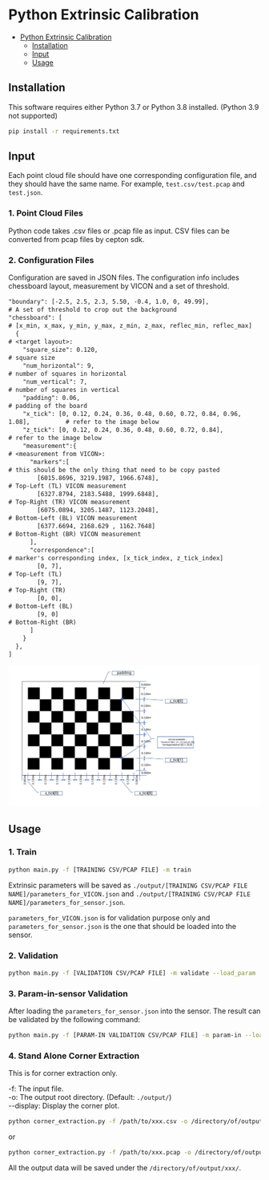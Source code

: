 # Python Extrinsic Calibration
- [Python Extrinsic Calibration](#python-extrinsic-calibration)
  * [Installation](#installation)
  * [Input](#input)
  * [Usage](#usage)

## Installation

This software requires either Python 3.7 or Python 3.8 installed. (Python 3.9 not supported)
```bash
pip install -r requirements.txt
```

## Input
Each point cloud file should have one corresponding configuration file, and they should have the same name. For example, ```test.csv/test.pcap``` and ```test.json```. 
### 1. Point Cloud Files
Python code takes .csv files or .pcap file as input. CSV files can be converted from pcap files by cepton sdk.

### 2. Configuration Files
Configuration are saved in JSON files. The configuration info includes chessboard layout, measurement by VICON and a set of threshold. 

```
"boundary": [-2.5, 2.5, 2.3, 5.50, -0.4, 1.0, 0, 49.99],                          # A set of threshold to crop out the background
"chessboard": [                                                                   # [x_min, x_max, y_min, y_max, z_min, z_max, reflec_min, reflec_max]
  {                                                                               # <target layout>:
    "square_size": 0.120,                                                         # square size 
    "num_horizontal": 9,                                                          # number of squares in horizontal 
    "num_vertical": 7,                                                            # number of squares in vertical
    "padding": 0.06,                                                              # padding of the board
    "x_tick": [0, 0.12, 0.24, 0.36, 0.48, 0.60, 0.72, 0.84, 0.96, 1.08],          # refer to the image below
    "z_tick": [0, 0.12, 0.24, 0.36, 0.48, 0.60, 0.72, 0.84],                      # refer to the image below
    "measurement":{                                                               # <measurement from VICON>:
      "markers":[                                                                 # this should be the only thing that need to be copy pasted
        [6015.8696, 3219.1987, 1966.6748],                                        # Top-Left (TL) VICON measurement
        [6327.8794, 2183.5488, 1999.6848],                                        # Top-Right (TR) VICON measurement
        [6075.0894, 3205.1487, 1123.2048],                                        # Bottom-Left (BL) VICON measurement
        [6377.6694, 2168.629 , 1162.7648]                                         # Bottom-Right (BR) VICON measurement
      ],
      "correspondence":[                                                          # marker's corresponding index, [x_tick_index, z_tick_index]
        [0, 7],                                                                   # Top-Left (TL)
        [9, 7],                                                                   # Top-Right (TR)  
        [0, 0],                                                                   # Bottom-Left (BL)
        [9, 0]                                                                    # Bottom-Right (BR)
      ]
    }
  },
]
```

![Figure 1](assets/readme/JSON_instruction.svg)


## Usage
### 1. Train
```bash
python main.py -f [TRAINING CSV/PCAP FILE] -m train
```

Extrinsic parameters will be saved as ```./output/[TRAINING CSV/PCAP FILE NAME]/parameters_for_VICON.json``` and ```./output/[TRAINING CSV/PCAP FILE NAME]/parameters_for_sensor.json```.

```parameters_for_VICON.json``` is for validation purpose only and ```parameters_for_sensor.json``` is the one that should be loaded into the sensor.

### 2. Validation
```bash
python main.py -f [VALIDATION CSV/PCAP FILE] -m validate --load_param ./output/[TRAINING CSV/PCAP FILE NAME]/parameters_for_VICON.json
```

### 3. Param-in-sensor Validation
After loading the ```parameters_for_sensor.json``` into the sensor. The result can be validated by the following command:
```bash
python main.py -f [PARAM-IN VALIDATION CSV/PCAP FILE] -m param-in --load_param ./output/[TRAINING CSV/PCAP FILE NAME]/parameters_for_sensor.json
```

### 4. Stand Alone Corner Extraction
This is for corner extraction only.

-f: The input file. <br>
-o: The output root directory. (Default: ```./output/```) <br>
--display: Display the corner plot. <br>

```bash
python corner_extraction.py -f /path/to/xxx.csv -o /directory/of/output/ --display
```
or
```bash
python corner_extraction.py -f /path/to/xxx.pcap -o /directory/of/output/ --display
```

All the output data will be saved under the ```/directory/of/output/xxx/```. 
